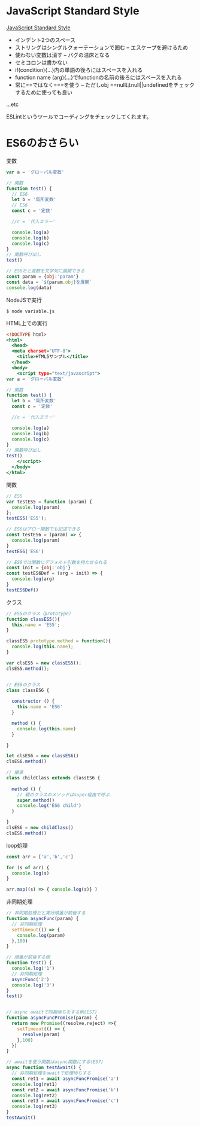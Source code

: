 # JavaScript Standard Style 

[JavaScript Standard Style ](https://standardjs.com/)

* インデント2つのスペース 
* ストリングはシングルクォーテーションで囲む – エスケープを避けるため
* 使わない変数は消す – バグの温床となる
* セミコロンは書かない
* if(condition){...}内の単語の後ろにはスペースを入れる
* function name (arg){...}でfunctionの名前の後ろにはスペースを入れる
* 常に==ではなく===を使う – ただしobj ==nullはnull||undefinedをチェックするために使っても良い

...etc

ESLintというツールでコーディングをチェックしてくれます。

# ES6のおさらい

変数

```variable.js
var a = 'グローバル変数'

// 関数
function test() {
  // ES6
  let b = '局所変数'
  // ES6
  const c = '定数'

  //c = '代入エラー'

  console.log(a)
  console.log(b)
  console.log(c)
}
// 関数呼び出し
test()

// ES6だと変数を文字列に展開できる
const param = {obj:'param'}
const data = `${param.obj}を展開`
console.log(data)
```

NodeJSで実行

```
$ node variable.js
```

HTML上での実行

```variable.html
<!DOCTYPE html>
<html>
  <head>
  <meta charset="UTF-8">
    <title>HTML5サンプル</title>
  </head>
  <body>
    <script type="text/javascript">
var a = 'グローバル変数'

// 関数
function test() {
  let b = '局所変数'
  const c = '定数'

  //c = '代入エラー'

  console.log(a)
  console.log(b)
  console.log(c)
}
// 関数呼び出し
test()      
    </script>
  </body>
</html>
```

関数

```function.js
// ES5
var testES5 = function (param) {
  console.log(param)
};
testES5('ES5');

// ES6はアロー関数でも記述できる
const testES6 = (param) => {
  console.log(param)
}
testES6('ES6')

// ES6では関数にデフォルト引数を持たせられる
const init = {obj:'obj'}
const testES6Def = (arg = init) => {
  console.log(arg)
}
testES6Def()
```

クラス

```class.js
// ES5のクラス（prototype）
function classES5(){
  this.name = 'ES5';
}

classES5.prototype.method = function(){
  console.log(this.name);
}

var clsES5 = new classES5();
clsES5.method();


// ES6のクラス
class classES6 {
  
  constructor () {
    this.name = 'ES6'
  }

  method () {
    console.log(this.name)
  }

}

let clsES6 = new classES6()
clsES6.method()

// 継承
class childClass extends classES6 {
  
  method () {
    // 親のクラスのメソッドはsuper経由で呼ぶ
    super.method()
    console.log('ES6 child')
  }

}
clsES6 = new childClass()
clsES6.method()
```

loop処理

```loop.js
const arr = ['a','b','c']

for (s of arr) {
  console.log(s)
}

arr.map((s) => { console.log(s)} )
```

非同期処理

```asyncawait.js
// 非同期処理だと実行順番が前後する
function asyncFunc(param) {
  // 非同期処理
  setTimeout(() => {
    console.log(param)
  },100)    
}

// 順番が前後する例
function test() {
  console.log('1')
  // 非同期処理
  asyncFunc('2')
  console.log('3')
}
test()


// async awaitで同期待ちをする例(ES7)
function asyncFuncPromise(param) {
  return new Promise((resolve,reject) =>{
    setTimeout(() => {
      resolve(param)
    },100)    
  })
}

// awaitを使う関数はasync関数にする(ES7)
async function testAwait() {
  // 非同期処理をawaitで処理待ちする
  const ret1 = await asyncFuncPromise('a')
  console.log(ret1)
  const ret2 = await asyncFuncPromise('b')
  console.log(ret2)
  const ret3 = await asyncFuncPromise('c')
  console.log(ret3)
}
testAwait()
```